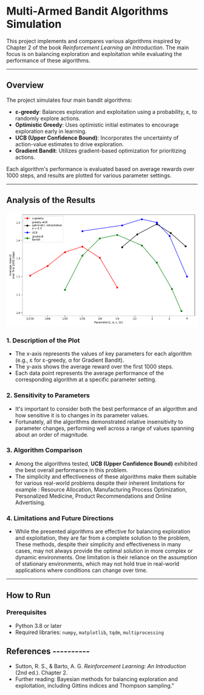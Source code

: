 # Multi-Armed Bandit Algorithms Simulation  

This project implements and compares various algorithms inspired by Chapter 2 of the book *Reinforcement Learning an Introduction*. The main focus is on balancing exploration and exploitation while evaluating the performance of these algorithms.  

---

## Overview  

The project simulates four main bandit algorithms:  
- **ε-greedy**: Balances exploration and exploitation using a probability, ε, to randomly explore actions.  
- **Optimistic Greedy**: Uses optimistic initial estimates to encourage exploration early in learning.  
- **UCB (Upper Confidence Bound)**: Incorporates the uncertainty of action-value estimates to drive exploration.  
- **Gradient Bandit**: Utilizes gradient-based optimization for prioritizing actions.  

Each algorithm's performance is evaluated based on average rewards over 1000 steps, and results are plotted for various parameter settings.  

---

## Analysis of the Results  

![Plot of average rewards](Simulat_Figure2.6.png)


### **1. Description of the Plot**  
- The x-axis represents the values of key parameters for each algorithm (e.g., ε for ε-greedy, α for Gradient Bandit).  
- The y-axis shows the average reward over the first 1000 steps.  
- Each data point represents the average performance of the corresponding algorithm at a specific parameter setting.  

### **2. Sensitivity to Parameters**  
- It's important to consider both the best performance of an algorithm and how sensitive it is to changes in its parameter values.  
- Fortunately, all the algorithms demonstrated relative insensitivity to parameter changes, performing well across a range of values spanning about an order of magnitude.  

### **3. Algorithm Comparison**  
- Among the algorithms tested, **UCB (Upper Confidence Bound)** exhibited the best overall performance in this problem.  
- The simplicity and effectiveness of these algorithms make them suitable for various real-world problems despite their inherent limitations for example : Resource Allocation, Manufacturing Process Optimization, Personalized Medicine, Product Recommendations and Online Advertising. 

### **4. Limitations and Future Directions**  
- While the presented algorithms are effective for balancing exploration and exploitation, they are far from a complete solution to the problem, These methods, despite their simplicity and effectiveness in many cases, may not always provide the optimal solution in more complex or dynamic environments. One limitation is their reliance on the assumption of stationary environments, which may not hold true in real-world applications where conditions can change over time.

---

## How to Run  

### **Prerequisites**  
- Python 3.8 or later  
- Required libraries: `numpy`, `matplotlib`, `tqdm`, `multiprocessing`  

## **References ----------** 
* Sutton, R. S., & Barto, A. G. _Reinforcement Learning: An Introduction_ (2nd ed.). Chapter 2.
* Further reading: Bayesian methods for balancing exploration and exploitation, including Gittins indices and Thompson sampling.”


